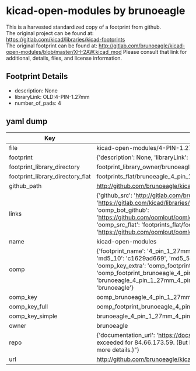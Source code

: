# kicad-open-modules by brunoeagle  
This is a harvested standardized copy of a footprint from github.  
The original project can be found at:  
https://gitlab.com/kicad/libraries/kicad-footprints  
The original footprint can be found at:
http://gitlab.com/brunoeagle/kicad-open-modules/blob/master/XH-2AW.kicad_mod
Please consult that link for additional, details, files, and license information.  
## Footprint Details
* description: None  
* libraryLink: OLD:4-PIN-1.27mm  
* number_of_pads: 4  
## yaml dump  
| Key | Value |  
| --- | --- |  
| file | kicad-open-modules/4-PIN-1.27mm.kicad_mod |  
| footprint | {'description': None, 'libraryLink': 'OLD:4-PIN-1.27mm', 'number_of_pads': 4} |  
| footprint_library_directory | footprint_library_owner/brunoeagle_kicad-open-modules |  
| footprint_library_directory_flat | footprints_flat/brunoeagle_4_pin_1_27mm_4_pin_1_27mm/working |  
| github_path | http://github.com/brunoeagle/kicad-open-modules/blob/master/4-PIN-1.27mm.kicad_mod |  
| links | {'github_src': 'http://gitlab.com/brunoeagle/kicad-open-modules/blob/master/XH-2AW.kicad_mod', 'github_src_repo': 'https://gitlab.com/kicad/libraries/kicad-footprints', 'oomp_bot': 'footprints/brunoeagle_4_pin_1_27mm_4_pin_1_27mm/working', 'oomp_bot_github': 'https://github.com/oomlout/oomlout_oomp_footprint_bot/tree/main/footprints/brunoeagle_4_pin_1_27mm_4_pin_1_27mm/working', 'oomp_src_flat': 'footprints_flat/footprints_flat/brunoeagle_4_pin_1_27mm_4_pin_1_27mm/working', 'oomp_src_flat_github': 'https://github.com/oomlout/oomlout_oomp_footprint_src/tree/main/footprints_flat/brunoeagle_4_pin_1_27mm_4_pin_1_27mm/working'} |  
| name | kicad-open-modules |  
| oomp | {'footprint_name': '4_pin_1_27mm', 'library_name': '4_pin_1_27mm_kicad_mod', 'md5': 'c1629ad66906c93e5f17bd32a66df4ce', 'md5_10': 'c1629ad669', 'md5_5': 'c1629', 'md5_6': 'c1629a', 'oomp_key': 'oomp_brunoeagle_4_pin_1_27mm_4_pin_1_27mm', 'oomp_key_extra': 'oomp_footprint_brunoeagle_4_pin_1_27mm_4_pin_1_27mm', 'oomp_key_full': 'oomp_footprint_brunoeagle_4_pin_1_27mm_4_pin_1_27mm_c1629a', 'oomp_key_simple': 'brunoeagle_4_pin_1_27mm_4_pin_1_27mm', 'original_filename': 'kicad-open-modules/4-PIN-1.27mm.kicad_mod', 'owner_name': 'brunoeagle'} |  
| oomp_key | oomp_brunoeagle_4_pin_1_27mm_4_pin_1_27mm |  
| oomp_key_full | oomp_footprint_brunoeagle_4_pin_1_27mm_4_pin_1_27mm |  
| oomp_key_simple | brunoeagle_4_pin_1_27mm_4_pin_1_27mm |  
| owner | brunoeagle |  
| repo | {'documentation_url': 'https://docs.github.com/rest/overview/resources-in-the-rest-api#rate-limiting', 'message': "API rate limit exceeded for 84.66.173.59. (But here's the good news: Authenticated requests get a higher rate limit. Check out the documentation for more details.)"} |  
| url | http://github.com/brunoeagle/kicad-open-modules |  

